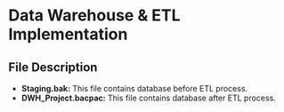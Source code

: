 # Data Warehouse & ETL Implementation

## File Description
  
* **Staging.bak:** This file contains database before ETL process.
* **DWH_Project.bacpac:** This file contains database after ETL process.
